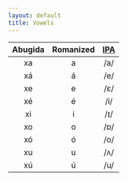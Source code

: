 ```yaml
---
layout: default
title: Vowels
---
```


|Abugida|Romanized|[IPA](https://www.ipachart.com/)|
|:-:|:-:|:-:|
|<ab>xa</ab>|a|/a/|
|<ab>xá</ab>|á|/e/|
|<ab>xe</ab>|e|/ɛ/|
|<ab>xé</ab>|é|/i/|
|<ab>xi</ab>|i|/ɪ/|
|<ab>xo</ab>|o|/ɒ/|
|<ab>xó</ab>|ó|/o/|
|<ab>xu</ab>|u|/ʌ/|
|<ab>xú</ab>|ú|/u/|
